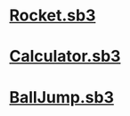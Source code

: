 # [Rocket.sb3](https://github.com/thinhdoanvu/Scratch/blob/main/Exam_Rocket_Final.sb3)
# [Calculator.sb3](https://github.com/thinhdoanvu/Scratch/blob/main/Exam_Calculator_Final.sb3) 
# [BallJump.sb3](https://github.com/thinhdoanvu/Scratch/blob/main/Exam_BallJump_Final.sb3) 
